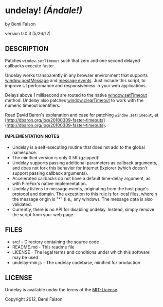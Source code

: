 # undelay! _(Ándale!)_
by Bemi Faison

version 0.0.3
(5/26/12)

## DESCRIPTION

Patches `window.setTimeout` such that zero and one second delayed callbacks execute faster.

Undelay works transparently in any browser environment that supports [window.postMessage](https://developer.mozilla.org/en/DOM/window.postMessage) and [message events](http://help.dottoro.com/ljjqtjsj.php). Just include this script, to improve UI performance and responsiveness in your web applications.

Delays above 1 millisecond are routed to the native [window.setTimeout](https://developer.mozilla.org/en/DOM/window.setTimeout) method. Undelay also patches [window.clearTimeout](https://developer.mozilla.org/en/DOM/window.setTimeout) to work with the numeric timeout identifiers.

Read David Baron's explanation and case for patching `window.setTimeout`, at [http://dbaron.org/log/20100309-faster-timeouts](http://dbaron.org/log/20100309-faster-timeouts).


#### IMPLEMENTATION NOTES

 - Undelay is a self-executing routine that does not add to the global namespace.
 - The minified version is only 0.5K (gzipped)!
 - Undelay supports passing additional parameters as callback arguments, and does not fork this behavior for Internet Explorer (which doesn't support passing callback arguments).
 - Accelerated callbacks do not have a default time-delay argument, as with FireFox's native implementation.
 - Undelay listens to message events, originating from the host page's protocol and domain. The exception to this rule is for local files, wherein the message origin is "*" (i.e., any window). The message data is also validated.
 - Currently, there is no API for disabling undelay. Instead, simply remove the script from your web page.


## FILES

* src/ - Directory containing the source code
* README.md - This readme file
* LICENSE - The legal terms and conditions under which this software may be used
* undelay-min.js - The undelay codebase, minified for production

## LICENSE

Undelay is available under the terms of the [MIT-License](http://en.wikipedia.org/wiki/MIT_License#License_terms).

Copyright 2012, Bemi Faison